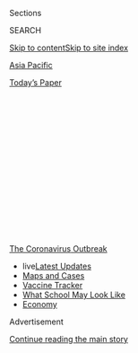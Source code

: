 <div id="app">

<div>

<div>

<div>

<div class="NYTAppHideMasthead css-1q2w90k e1suatyy0">

<div class="section css-ui9rw0 e1suatyy2">

<div class="css-eph4ug er09x8g0">

<div class="css-6n7j50">

</div>

<span class="css-1dv1kvn">Sections</span>

<div class="css-10488qs">

<span class="css-1dv1kvn">SEARCH</span>

</div>

[Skip to content](#site-content)[Skip to site index](#site-index)

</div>

<div id="masthead-section-label" class="css-1wr3we4 eaxe0e00">

[Asia
Pacific](https://www.nytimes.com/section/world/asia)

</div>

<div class="css-10698na e1huz5gh0">

</div>

</div>

<div id="masthead-bar-one" class="section hasLinks css-15hmgas e1csuq9d3">

<div class="css-uqyvli e1csuq9d0">

</div>

<div class="css-1uqjmks e1csuq9d1">

</div>

<div class="css-9e9ivx">

[](https://myaccount.nytimes.com/auth/login?response_type=cookie&client_id=vi)

</div>

<div class="css-1bvtpon e1csuq9d2">

[Today’s
Paper](https://www.nytimes.com/section/todayspaper)

</div>

</div>

</div>

</div>

<div data-aria-hidden="false">

<div id="site-content" data-role="main">

<div>

<div class="css-1aor85t" style="opacity:0.000000001;z-index:-1;visibility:hidden">

<div class="css-1hqnpie">

<div class="css-epjblv">

<span class="css-17xtcya">[Asia
Pacific](/section/world/asia)</span><span class="css-x15j1o">|</span><span class="css-fwqvlz">Shadowy
Church Is at Center of Coronavirus Outbreak in South
Korea</span>

</div>

<div class="css-k008qs">

<div class="css-1iwv8en">

<span class="css-18z7m18"></span>

<div>

</div>

</div>

<span class="css-1n6z4y">https://nyti.ms/2vSsFka</span>

<div class="css-1705lsu">

<div class="css-4xjgmj">

<div class="css-4skfbu" data-role="toolbar" data-aria-label="Social Media Share buttons, Save button, and Comments Panel with current comment count" data-testid="share-tools">

  - 
  - 
  - 
  - 
    
    <div class="css-6n7j50">
    
    </div>

  - 
  - 

</div>

</div>

</div>

</div>

</div>

</div>

<div id="NYT_TOP_BANNER_REGION" class="css-13pd83m">

<div>

<div id="styln-prism-menu-1592847958612" class="section interactive-content interactive-size-medium css-1edisqu">

<div class="css-17ih8de interactive-body">

<div id="scroll-container" class="css-1gj85ro">

[<span class="styln-title-wrap"><span class="css-1pje3qr">The
Coronavirus</span><span class="css-1pje3qr">
Outbreak</span></span>](https://www.nytimes.com/news-event/coronavirus?action=click&pgtype=Article&state=default&region=TOP_BANNER&context=storylines_menu)

  - <span class="css-kqxiym" data-emphasize="true">live</span>[Latest
    Updates](https://www.nytimes.com/2020/08/02/world/coronavirus-updates.html?action=click&pgtype=Article&state=default&region=TOP_BANNER&context=storylines_menu)
  - [Maps and
    Cases](https://www.nytimes.com/interactive/2020/us/coronavirus-us-cases.html?action=click&pgtype=Article&state=default&region=TOP_BANNER&context=storylines_menu)
  - [Vaccine
    Tracker](https://www.nytimes.com/interactive/2020/science/coronavirus-vaccine-tracker.html?action=click&pgtype=Article&state=default&region=TOP_BANNER&context=storylines_menu)
  - [What School May Look
    Like](https://www.nytimes.com/interactive/2020/07/29/us/schools-reopening-coronavirus.html?action=click&pgtype=Article&state=default&region=TOP_BANNER&context=storylines_menu)
  - [Economy](https://www.nytimes.com/live/2020/07/31/business/stock-market-today-coronavirus?action=click&pgtype=Article&state=default&region=TOP_BANNER&context=storylines_menu)

</div>

</div>

</div>

</div>

</div>

<div id="top-wrapper" class="css-1sy8kpn">

<div id="top-slug" class="css-l9onyx">

Advertisement

</div>

[Continue reading the main
story](#after-top)

<div class="ad top-wrapper" style="text-align:center;height:100%;display:block;min-height:250px">

<div id="top" class="place-ad" data-position="top" data-size-key="top">

</div>

</div>

<div id="after-top">

</div>

</div>

<div>

<div id="sponsor-wrapper" class="css-1hyfx7x">

<div id="sponsor-slug" class="css-19vbshk">

Supported by

</div>

[Continue reading the main
story](#after-sponsor)

<div id="sponsor" class="ad sponsor-wrapper" style="text-align:center;height:100%;display:block">

</div>

<div id="after-sponsor">

</div>

</div>

<div class="css-186x18t">

</div>

<div class="css-1vkm6nb ehdk2mb0">

# Shadowy Church Is at Center of Coronavirus Outbreak in South Korea

</div>

As the country’s infection numbers soar, most cases have been connected
to the Shincheonji Church of Jesus, which mainstream churches consider a
cult.

<div class="css-79elbk" data-testid="photoviewer-wrapper">

<div class="css-z3e15g" data-testid="photoviewer-wrapper-hidden">

</div>

<div class="css-1a48zt4 ehw59r15" data-testid="photoviewer-children">

![<span class="css-16f3y1r e13ogyst0" data-aria-hidden="true">Spraying
disinfectant in front of the Shincheonji Church of Jesus in Daegu, South
Korea, on
Thursday.</span><span class="css-cnj6d5 e1z0qqy90" itemprop="copyrightHolder"><span class="css-1ly73wi e1tej78p0">Credit...</span><span><span>Kim
Jun-Beom/Yonhap, via Associated
Press</span></span></span>](https://static01.nyt.com/images/2020/02/21/world/21skorea-virus-1/merlin_169260762_6ee1bed5-1fea-4189-b0ea-30a9c09a412e-articleLarge.jpg?quality=75&auto=webp&disable=upscale)

</div>

</div>

<div class="css-18e8msd">

<div class="css-vp77d3 epjyd6m0">

<div class="css-hus3qt ey68jwv0" data-aria-hidden="true">

[![Choe
Sang-Hun](https://static01.nyt.com/images/2018/07/18/multimedia/author-choe-sang-hun/author-choe-sang-hun-thumbLarge.png
"Choe Sang-Hun")](https://www.nytimes.com/by/choe-sang-hun)

</div>

<div class="css-1baulvz">

By [<span class="css-1baulvz last-byline" itemprop="name">Choe
Sang-Hun</span>](https://www.nytimes.com/by/choe-sang-hun)

</div>

</div>

  - 
    
    <div class="css-ld3wwf e16638kd2">
    
    Published Feb. 21, 2020Updated May 22,
    2020
    
    </div>

  - 
    
    <div class="css-4xjgmj">
    
    <div class="css-pvvomx" data-role="toolbar" data-aria-label="Social Media Share buttons, Save button, and Comments Panel with current comment count" data-testid="share-tools">
    
      - 
      - 
      - 
      - 
        
        <div class="css-6n7j50">
        
        </div>
    
      - 
      - 
    
    </div>
    
    </div>

</div>

</div>

<div class="section meteredContent css-1r7ky0e" name="articleBody" itemprop="articleBody">

<div class="css-1fanzo5 StoryBodyCompanionColumn">

<div class="css-53u6y8">

[*Read live updates on the coronavirus outbreak
here.*](http://www.nytimes.com/2020/03/04/world/coronavirus-news.html)

SEOUL, South Korea — At meetings of the secretive Shincheonji Church of
Jesus, worshipers sit packed together on the floor, wearing no glasses —
or face masks. They come to church even when sick, former members say.
After services, they split up into groups for Bible study, or to go out
into the streets and proselytize.

After the first coronavirus infection was reported among its members,
they were told to lie about being followers, though the church later
said that was not its policy.

Now, health officials are zeroing in on the church’s practices as they
seek to contain South Korea’s alarming coronavirus outbreak, in which
members of Shincheonji, along with their relatives and others who got
the virus from them, account for more than half of the confirmed
infections. On Saturday, the number of cases in the country soared to
346 — second only to mainland China, if the outbreak on [the Diamond
Princess cruise
ship](https://www.nytimes.com/2020/02/19/world/asia/japan-cruise-ship-coronavirus.html)
is excluded from Japan’s count.

More than 1,250 other church members have reported potential symptoms,
health officials said, raising the possibility that the nation’s
caseload [could soon skyrocket
further](http://www.nytimes.com/2020/02/25/world/asia/daegu-south-korea-coronavirus.html).
In response, the government is shutting down thousands of day-care
facilities, nursing homes and community centers, even banning the
outdoor political rallies that are a feature of life in downtown Seoul.

</div>

</div>

<div class="css-1fanzo5 StoryBodyCompanionColumn">

<div class="css-53u6y8">

*\[Read:* [*South Korean leader said coronavirus would ‘disappear.’ It
was a costly
error*](http://www.nytimes.com/2020/02/27/world/asia/coronavirus-south-korea.html)*.\]*

As of Saturday, more than 700 members of Shincheonji, which mainstream
South Korean churches consider a cult, still could not be reached,
according to health officials, who were frantically hoping to screen
them for signs of infection.

</div>

</div>

<div class="css-79elbk" data-testid="photoviewer-wrapper">

<div class="css-z3e15g" data-testid="photoviewer-wrapper-hidden">

</div>

<div class="css-1a48zt4 ehw59r15" data-testid="photoviewer-children">

![<span class="css-16f3y1r e13ogyst0" data-aria-hidden="true">Commuters
in Daegu, a city of about 2.5
million.</span><span class="css-cnj6d5 e1z0qqy90" itemprop="copyrightHolder"><span class="css-1ly73wi e1tej78p0">Credit...</span><span>Kim
Hyun-Tae/Yonhap, via Associated
Press</span></span>](https://static01.nyt.com/images/2020/02/21/world/21skorea-virus-3/merlin_169259415_819f4c49-db00-40ab-814d-051fc557b70c-articleLarge.jpg?quality=75&auto=webp&disable=upscale)

</div>

</div>

<div class="css-1fanzo5 StoryBodyCompanionColumn">

<div class="css-53u6y8">

“Shincheonji members know of their bad image and they usually hide their
affiliation from nonchurch members, even from their parents,” said Hwang
Eui-jong, a pastor who has researched the church. “No wonder many of
them are unreachable. They must be huddled together somewhere, praying
that this will eventually go away.”

The snowballing outbreak among the church’s followers is testing South
Korea’s health care system, which successfully tamed a deadly outbreak
of Middle East respiratory syndrome in 2015. Experts on South Korean
religious sects and former members of the church said its practices made
its members unusually vulnerable to contagious diseases.

“Unlike other churches, Shincheonji makes its members sit on the floor
tightly together during services, in neat, militarylike ranks and
files,” said Lee Ho-yeon, who left the church in 2015. “We were not
supposed to have anything on our faces, like glasses or masks. We were
trained to sing our hymns loudly.”

</div>

</div>

<div class="css-1fanzo5 StoryBodyCompanionColumn">

<div class="css-53u6y8">

“We were taught not to be afraid of illness,” Ms. Lee said. “We were
taught not to care about such worldly things like jobs, ambition or
passion. Everything was focused on proselytizing, even when we were
sick.”

<div id="NYT_MAIN_CONTENT_1_REGION" class="css-9tf9ac">

<div>

<div id="styln-covid-updates-world" class="section interactive-content interactive-size-medium css-1ftcdic">

<div class="css-17ih8de interactive-body">

<div id="styln-briefing-block" data-asset-id="QXJ0aWNsZTpueXQ6Ly9hcnRpY2xlLzhiMjRmNTQ0LWVhMmUtNTlmNC1hMDZiLTM0YWI3YTlmN2E4YQ==">

<div class="briefing-block-header-section">

# [Latest Updates: Global Coronavirus Outbreak](https://www.nytimes.com/2020/08/01/world/coronavirus-covid-19.html?action=click&pgtype=Article&state=default&region=MAIN_CONTENT_1&context=storylines_live_updates)

<div class="briefing-block-ts">

Updated 2020-08-02T17:52:35.962Z

</div>

</div>

  - [The U.S. reels as July cases more than double the total of any
    other
    month.](https://www.nytimes.com/2020/08/01/world/coronavirus-covid-19.html?action=click&pgtype=Article&state=default&region=MAIN_CONTENT_1&context=storylines_live_updates#link-34047410)
  - [Top U.S. officials work to break an impasse over the federal
    jobless
    benefit.](https://www.nytimes.com/2020/08/01/world/coronavirus-covid-19.html?action=click&pgtype=Article&state=default&region=MAIN_CONTENT_1&context=storylines_live_updates#link-780ec966)
  - [Its outbreak untamed, Melbourne goes into even greater
    lockdown.](https://www.nytimes.com/2020/08/01/world/coronavirus-covid-19.html?action=click&pgtype=Article&state=default&region=MAIN_CONTENT_1&context=storylines_live_updates#link-2bc8948)

<div class="briefing-block-footer">

<div class="briefing-block-footer-meta">

[See more
updates](https://www.nytimes.com/2020/08/01/world/coronavirus-covid-19.html?action=click&pgtype=Article&state=default&region=MAIN_CONTENT_1&context=storylines_live_updates)

</div>

<div class="briefing-block-briefinglinks">

<span>More live coverage:</span>
[Markets](https://www.nytimes.com/live/2020/07/31/business/stock-market-today-coronavirus?action=click&pgtype=Article&state=default&region=MAIN_CONTENT_1&context=storylines_live_updates)

</div>

</div>

</div>

</div>

</div>

</div>

</div>

The outbreak has struck hardest at Shincheonji’s church in Daegu, a city
of about 2.5 million in the country’s southeast, where a 61-year-old
woman known as Patient No. 31 is believed to be a link between many of
the cases. The restrictions on public gatherings have been implemented
more forcefully in Daegu than elsewhere in the country.

*\[Update:* [*Most coronavirus cases are mild. That’s good and bad
news*](http://www.nytimes.com/2020/02/27/world/asia/coronavirus-treament-recovery.html)*.\]*

Patient No. 31 checked into a small Daegu hospital on Feb. 7, after a
minor traffic accident. The next day, she complained of a sore throat.
The day after that — a Sunday — she attended a Shincheonji church
service, health officials say.

She developed a fever the next day, one that lingered, and she stayed in
the hospital. Still, she slipped out the following Sunday to go to
church again. At least 1,000 Shincheonji members attended one of those
two **** Sunday services, officials said.

At least twice, doctors recommended that the woman transfer to a bigger
hospital to be tested for the coronavirus, but she refused, health
officials said. She insisted that she had not visited China in recent
months, nor had she met anyone known to have the virus.

Finally, on Monday, she felt sick enough to check into a government-run
clinic for a coronavirus test. On Tuesday, she was confirmed to be
infected.

</div>

</div>

<div class="css-1fanzo5 StoryBodyCompanionColumn">

<div class="css-53u6y8">

“Her behavior is not surprising to people familiar with the church,”
said Chung Yun-seok, an expert on religious cults who runs the website
Christian Portal News. “To them, getting sick is a sin because it
prevents them from doing God’s
work.”

</div>

</div>

<div class="css-79elbk" data-testid="photoviewer-wrapper">

<div class="css-z3e15g" data-testid="photoviewer-wrapper-hidden">

</div>

<div class="css-1a48zt4 ehw59r15" data-testid="photoviewer-children">

<div class="css-1xdhyk6 erfvjey0">

<span class="css-1ly73wi e1tej78p0">Image</span>

<div class="css-zjzyr8">

<div data-testid="lazyimage-container" style="height:257.77777777777777px">

</div>

</div>

</div>

<span class="css-16f3y1r e13ogyst0" data-aria-hidden="true">People
suspected to have the coronavirus talked with medical staff workers in
Daegu on
Friday.</span><span class="css-cnj6d5 e1z0qqy90" itemprop="copyrightHolder"><span class="css-1ly73wi e1tej78p0">Credit...</span><span>Kim
Hyun-Tae/Yonhap, via Associated Press</span></span>

</div>

</div>

<div class="css-1fanzo5 StoryBodyCompanionColumn">

<div class="css-53u6y8">

The church dismissed criticism of its practices on Friday, calling it
“slandering based on the prejudices among the established churches.”
It said its members sat close together on the floor because local
authorities would not give it permits to build bigger churches.

Health officials were still trying to figure out how Patient No. 31
contracted the disease. Mr. Hwang noted that the church had been
proselytizing among ethnic Koreans in northeastern China, many of whom
it invited to South Korea.

Jung Eun-kyeong, director of the Korea Centers for Disease Control and
Prevention, said the authorities were investigating reports that
Shincheonji had operations in Hubei, the Chinese province that includes
Wuhan, where the virus emerged. The South Korean news agency Newsis
reported on Friday that Shincheonji had opened a church in Wuhan last
year, and that references to it had been removed from the church’s
website. Church officials could not immediately be reached for comment.

South Korean officials learned that Patient No. 31 had visited Cheongdo,
a county near Daegu, in early February. As of Saturday, 108 patients and
medical staff at a Cheongdo hospital had tested positive for the
coronavirus; two of them died this week.

Cheongdo is the birthplace of Lee Man-hee, the 88-year-old self-styled
messiah who founded Shincheonji, and followers regularly go on
pilgrimages there and do volunteer work. Church members are also
believed to have attended the funeral of Mr. Lee’s brother in Cheongdo
in early February.

On Friday, Newsis quoted Patient No. 31 as saying that she had not
visited the hospital or attended the funeral, but that she had used a
public bathhouse while in Cheongdo.

</div>

</div>

<div class="css-1fanzo5 StoryBodyCompanionColumn">

<div class="css-53u6y8">

“We need a thorough investigation of the people who attended the church
services and the funeral,” President Moon Jae-in said on Friday while
presiding over an emergency meeting on the outbreak.

After the case of Patient No. 31 was first reported, social media
messages went out to Shincheonji members telling them to continue their
evangelical work in small groups. The messages also told members that if
officials asked, they should deny that they belonged to the church or
went to its
services.

<div id="NYT_MAIN_CONTENT_3_REGION" class="css-9tf9ac">

<div>

<div id="styln-prism-freeform-1594220623585" class="section interactive-content interactive-size-medium css-1ftcdic">

<div class="css-17ih8de interactive-body">

<div id="prism-freeform-block-62021" class="css-19mumt8" data-role="complementary" data-storyline="The Coronavirus Outbreak" data-truncated="true" tabindex="0">

<div class="css-a8d9oz">

<div class="css-eb027h">

[](https://www.nytimes.com/news-event/coronavirus?action=click&pgtype=Article&state=default&region=MAIN_CONTENT_3&context=storylines_faq)

### The Coronavirus Outbreak ›

#### Frequently Asked Questions

Updated July 27, 2020

  - #### Should I refinance my mortgage?
    
      - [It could be a good
        idea,](https://www.nytimes.com/article/coronavirus-money-unemployment.html?action=click&pgtype=Article&state=default&region=MAIN_CONTENT_3&context=storylines_faq)
        because mortgage rates have [never been
        lower.](https://www.nytimes.com/2020/07/16/business/mortgage-rates-below-3-percent.html?action=click&pgtype=Article&state=default&region=MAIN_CONTENT_3&context=storylines_faq)
        Refinancing requests have pushed mortgage applications to some
        of the highest levels since 2008, so be prepared to get in line.
        But defaults are also up, so if you’re thinking about buying a
        home, be aware that some lenders have tightened their standards.

  - #### What is school going to look like in September?
    
      - It is unlikely that many schools will return to a normal
        schedule this fall, requiring the grind of [online
        learning](https://www.nytimes.com/2020/06/05/us/coronavirus-education-lost-learning.html?action=click&pgtype=Article&state=default&region=MAIN_CONTENT_3&context=storylines_faq),
        [makeshift child
        care](https://www.nytimes.com/2020/05/29/us/coronavirus-child-care-centers.html?action=click&pgtype=Article&state=default&region=MAIN_CONTENT_3&context=storylines_faq)
        and [stunted
        workdays](https://www.nytimes.com/2020/06/03/business/economy/coronavirus-working-women.html?action=click&pgtype=Article&state=default&region=MAIN_CONTENT_3&context=storylines_faq)
        to continue. California’s two largest public school districts —
        Los Angeles and San Diego — said on July 13, that [instruction
        will be remote-only in the
        fall](https://www.nytimes.com/2020/07/13/us/lausd-san-diego-school-reopening.html?action=click&pgtype=Article&state=default&region=MAIN_CONTENT_3&context=storylines_faq),
        citing concerns that surging coronavirus infections in their
        areas pose too dire a risk for students and teachers. Together,
        the two districts enroll some 825,000 students. They are the
        largest in the country so far to abandon plans for even a
        partial physical return to classrooms when they reopen in
        August. For other districts, the solution won’t be an
        all-or-nothing approach. [Many
        systems](https://bioethics.jhu.edu/research-and-outreach/projects/eschool-initiative/school-policy-tracker/),
        including the nation’s largest, New York City, are devising
        [hybrid
        plans](https://www.nytimes.com/2020/06/26/us/coronavirus-schools-reopen-fall.html?action=click&pgtype=Article&state=default&region=MAIN_CONTENT_3&context=storylines_faq)
        that involve spending some days in classrooms and other days
        online. There’s no national policy on this yet, so check with
        your municipal school system regularly to see what is happening
        in your community.

  - #### Is the coronavirus airborne?
    
      - The coronavirus [can stay aloft for hours in tiny droplets in
        stagnant
        air](https://www.nytimes.com/2020/07/04/health/239-experts-with-one-big-claim-the-coronavirus-is-airborne.html?action=click&pgtype=Article&state=default&region=MAIN_CONTENT_3&context=storylines_faq),
        infecting people as they inhale, mounting scientific evidence
        suggests. This risk is highest in crowded indoor spaces with
        poor ventilation, and may help explain super-spreading events
        reported in meatpacking plants, churches and restaurants. [It’s
        unclear how often the virus is
        spread](https://www.nytimes.com/2020/07/06/health/coronavirus-airborne-aerosols.html?action=click&pgtype=Article&state=default&region=MAIN_CONTENT_3&context=storylines_faq)
        via these tiny droplets, or aerosols, compared with larger
        droplets that are expelled when a sick person coughs or sneezes,
        or transmitted through contact with contaminated surfaces, said
        Linsey Marr, an aerosol expert at Virginia Tech. Aerosols are
        released even when a person without symptoms exhales, talks or
        sings, according to Dr. Marr and more than 200 other experts,
        who [have outlined the evidence in an open letter to the World
        Health
        Organization](https://academic.oup.com/cid/article/doi/10.1093/cid/ciaa939/5867798).

  - #### What are the symptoms of coronavirus?
    
      - Common symptoms [include fever, a dry cough, fatigue and
        difficulty breathing or shortness of
        breath.](https://www.nytimes.com/article/symptoms-coronavirus.html?action=click&pgtype=Article&state=default&region=MAIN_CONTENT_3&context=storylines_faq)
        Some of these symptoms overlap with those of the flu, making
        detection difficult, but runny noses and stuffy sinuses are less
        common. [The C.D.C. has
        also](https://www.nytimes.com/2020/04/27/health/coronavirus-symptoms-cdc.html?action=click&pgtype=Article&state=default&region=MAIN_CONTENT_3&context=storylines_faq)
        added chills, muscle pain, sore throat, headache and a new loss
        of the sense of taste or smell as symptoms to look out for. Most
        people fall ill five to seven days after exposure, but symptoms
        may appear in as few as two days or as many as 14 days.

  - #### Does asymptomatic transmission of Covid-19 happen?
    
      - So far, the evidence seems to show it does. A widely cited
        [paper](https://www.nature.com/articles/s41591-020-0869-5)
        published in April suggests that people are most infectious
        about two days before the onset of coronavirus symptoms and
        estimated that 44 percent of new infections were a result of
        transmission from people who were not yet showing symptoms.
        Recently, a top expert at the World Health Organization stated
        that transmission of the coronavirus by people who did not have
        symptoms was “very rare,” [but she later walked back that
        statement.](https://www.nytimes.com/2020/06/09/world/coronavirus-updates.html?action=click&pgtype=Article&state=default&region=MAIN_CONTENT_3&context=storylines_faq#link-1f302e21)

<div id="styln-survey-component-62021" class="styln-survey-component" data-surveyname="faq" data-surveystoryline="coronavirus">

</div>

</div>

<div class="css-6mllg9">

</div>

<div class="css-pmm6ed">

<span class="css-5gimkt"></span>

</div>

</div>

</div>

</div>

</div>

</div>

</div>

But the church later said those messages did not reflect its official
policy, and that it had disciplined the person who sent them out.

On Friday, Mr. Lee urged his members to “follow the government’s
instructions,” asking them to avoid gatherings and take their
proselytizing online.

“This disease outbreak is the work of the devil, which is hellbent on
stopping the rapid growth of the Shincheonji,” he said in a message to
his followers.

South Korea has long been fertile ground for unorthodox religious
groups, some of which have amassed enormous wealth and influence. After
an overloaded ferry sank in 2014, killing more than 300 people, South
Koreans were shocked to learn that the ferry company was [controlled by
a religious
leader](https://www.nytimes.com/2014/07/27/world/asia/in-ferry-deaths-a-south-korean-tycoons-downfall.html)
who had been shunned as a heretic by mainstream
churches.

</div>

</div>

<div class="css-79elbk" data-testid="photoviewer-wrapper">

<div class="css-z3e15g" data-testid="photoviewer-wrapper-hidden">

</div>

<div class="css-1a48zt4 ehw59r15" data-testid="photoviewer-children">

<div class="css-1xdhyk6 erfvjey0">

<span class="css-1ly73wi e1tej78p0">Image</span>

<div class="css-zjzyr8">

<div data-testid="lazyimage-container" style="height:278.40000000000003px">

</div>

</div>

</div>

<span class="css-16f3y1r e13ogyst0" data-aria-hidden="true">A suspected
coronavirus patient was brought to a hospital in Daegu on
Wednesday.</span><span class="css-cnj6d5 e1z0qqy90" itemprop="copyrightHolder"><span class="css-1ly73wi e1tej78p0">Credit...</span><span>Yonhap,
via Associated Press</span></span>

</div>

</div>

<div class="css-1fanzo5 StoryBodyCompanionColumn">

<div class="css-53u6y8">

Shincheonji claims 150,000 members and has 12 congregations in South
Korea. It also has many smaller operations, which present themselves as
cafes or churches of other denominations and are used for proselytizing,
said Mr. Chung.

Shincheonji has long been criticized for its aggressive evangelical
work. Many mainstream churches post signs warning undercover Shincheonji
missionaries not to try to infiltrate their congregations.

Members of Shincheonji have recently targeted young South Koreans,
offering them free tarot readings, personality tests and
foreign-language classes, according to Mr. Hwang.

Moon Yoo-ja, 60, who spent years trying to “rescue” her daughter from
the church, accused Shincheonji of ruining many families.

“Once they fall into the trap of the church, they often abandon school
and jobs,” Ms. Moon said. “Some housewives packed up and joined the
church, abandoning their husbands and children.”

Hwang Gui-hag, editor in chief of the Seoul-based Law Times, which
specializes in religious news, cautioned against focusing too much on
Shincheonji’s practices, some of which he said could be found in other
South Korean churches.

“This is essentially not a religious issue, but a medical and health
issue,” Mr. Hwang said. “If we pay too much attention to religion, we
miss the point. How would you explain the huge outbreak in Wuhan, China,
which is not really caused by any church?”

</div>

</div>

<div>

</div>

</div>

<div>

</div>

<div>

</div>

<div>

</div>

<div>

<div id="bottom-wrapper" class="css-1ede5it">

<div id="bottom-slug" class="css-l9onyx">

Advertisement

</div>

[Continue reading the main
story](#after-bottom)

<div id="bottom" class="ad bottom-wrapper" style="text-align:center;height:100%;display:block;min-height:90px">

</div>

<div id="after-bottom">

</div>

</div>

</div>

</div>

</div>

## Site Index

<div>

</div>

## Site Information Navigation

  - [© <span>2020</span> <span>The New York Times
    Company</span>](https://help.nytimes.com/hc/en-us/articles/115014792127-Copyright-notice)

<!-- end list -->

  - [NYTCo](https://www.nytco.com/)
  - [Contact
    Us](https://help.nytimes.com/hc/en-us/articles/115015385887-Contact-Us)
  - [Work with us](https://www.nytco.com/careers/)
  - [Advertise](https://nytmediakit.com/)
  - [T Brand Studio](http://www.tbrandstudio.com/)
  - [Your Ad
    Choices](https://www.nytimes.com/privacy/cookie-policy#how-do-i-manage-trackers)
  - [Privacy](https://www.nytimes.com/privacy)
  - [Terms of
    Service](https://help.nytimes.com/hc/en-us/articles/115014893428-Terms-of-service)
  - [Terms of
    Sale](https://help.nytimes.com/hc/en-us/articles/115014893968-Terms-of-sale)
  - [Site
    Map](https://spiderbites.nytimes.com)
  - [Help](https://help.nytimes.com/hc/en-us)
  - [Subscriptions](https://www.nytimes.com/subscription?campaignId=37WXW)

</div>

</div>

</div>

</div>
